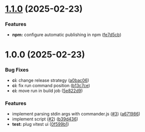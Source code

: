 # [1.1.0](https://github.com/VadimOnix/next-image-cache-cleaner/compare/v1.0.0...v1.1.0) (2025-02-23)


### Features

* **npm:** configure automatic publishing in npm ([fe7d5cb](https://github.com/VadimOnix/next-image-cache-cleaner/commit/fe7d5cb66a37bfa6c1d80c0f43641ac8fecd9a14))

# 1.0.0 (2025-02-23)


### Bug Fixes

* **ci:** change release strategy ([a0bac06](https://github.com/VadimOnix/next-image-cache-cleaner/commit/a0bac06f4120ef32bb4ce0d206f66868bd4ea161))
* **ci:** fix run command position ([b13c7ce](https://github.com/VadimOnix/next-image-cache-cleaner/commit/b13c7ce98fd68acd65c4f43446f986b5396f718f))
* **ci:** move run in build job ([5e822d9](https://github.com/VadimOnix/next-image-cache-cleaner/commit/5e822d9cdb017565408d70fd37e084106ab96834))


### Features

* implement parsing stdin args with commander.js ([#3](https://github.com/VadimOnix/next-image-cache-cleaner/issues/3)) ([a671986](https://github.com/VadimOnix/next-image-cache-cleaner/commit/a671986756a2fcc6b4d2f836a7e7d80a00d69327))
* implement script ([#2](https://github.com/VadimOnix/next-image-cache-cleaner/issues/2)) ([b39d436](https://github.com/VadimOnix/next-image-cache-cleaner/commit/b39d4369705ad5f6f3041fb14210846821a53944))
* **test:** plug vitest ui ([0f599b1](https://github.com/VadimOnix/next-image-cache-cleaner/commit/0f599b1be291812049f34c703836afb694bb8fc9))
